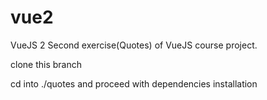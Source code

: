 # vue2
VueJS 2 Second exercise(Quotes) of VueJS course project.

clone this branch

cd into ./quotes and proceed with dependencies installation